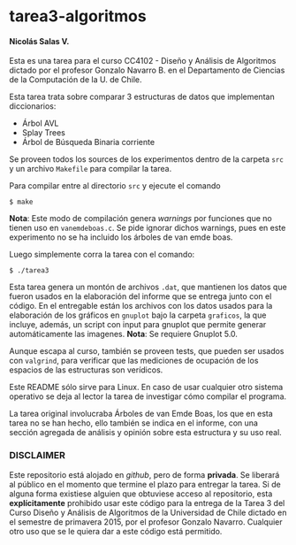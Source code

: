 # tarea3-algoritmos
#### Nicolás Salas V.

Esta es una tarea para el curso CC4102 - Diseño y Análisis de Algoritmos dictado por el profesor Gonzalo Navarro B.
en el Departamento de Ciencias de la Computación de la U. de Chile.

Esta tarea trata sobre comparar 3 estructuras de datos que implementan diccionarios:
- Árbol AVL
- Splay Trees
- Árbol de Búsqueda Binaria corriente

Se proveen todos los sources de los experimentos dentro de la carpeta `src` y un archivo `Makefile` para compilar la tarea.

Para compilar entre al directorio `src` y ejecute el comando

```
$ make
```

**Nota**: Este modo de compilación genera *warnings* por funciones que no tienen uso en `vanemdeboas.c`. Se
pide ignorar dichos warnings, pues en este experimento no se ha incluido los árboles de van emde boas.

Luego simplemente corra la tarea con el comando:

```
$ ./tarea3
```

Esta tarea genera un montón de archivos `.dat`, que mantienen los datos que fueron usados en la elaboración del
informe que se entrega junto con el código. En el entregable están los archivos con los datos usados para
la elaboración de los gráficos en `gnuplot` bajo la carpeta `graficos`, la que incluye, además, un script con
input para gnuplot que permite generar automáticamente las imagenes. **Nota**: Se requiere Gnuplot 5.0.

Aunque escapa al curso, también se proveen tests, que pueden ser usados con `valgrind`, para verificar que las mediciones de ocupación de los espacios de las estructuras son verídicos.

Este README sólo sirve para Linux. En caso de usar cualquier otro sistema operativo se deja al lector la tarea de
investigar cómo compilar el programa.

La tarea original involucraba Árboles de van Emde Boas, los que en esta tarea no se han hecho, ello también
se indica en el informe, con una sección agregada de análisis y opinión sobre esta estructura y su uso real.

### DISCLAIMER
Este repositorio está alojado en *github*, pero de forma **privada**. Se liberará al público en el momento que termine el plazo para entregar la tarea. Si de alguna forma existiese alguien que obtuviese acceso al repositorio, esta **explícitamente** prohibido usar este código para la entrega de la Tarea 3 del Curso Diseño y Análisis de Algoritmos de la Universidad de Chile dictado en el semestre de primavera 2015, por el profesor Gonzalo Navarro. Cualquier otro uso que se le quiera dar a este código está permitido.
